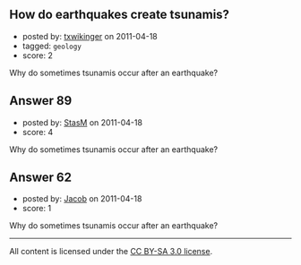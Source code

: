 ## How do earthquakes create tsunamis?

- posted by: [txwikinger](https://stackexchange.com/users/-1/40-txwikinger) on 2011-04-18
- tagged: `geology`
- score: 2

Why do sometimes tsunamis occur after an earthquake?


## Answer 89

- posted by: [StasM](https://stackexchange.com/users/-1/19-stasm) on 2011-04-18
- score: 4

Why do sometimes tsunamis occur after an earthquake?


## Answer 62

- posted by: [Jacob](https://stackexchange.com/users/-1/28-jacob) on 2011-04-18
- score: 1

Why do sometimes tsunamis occur after an earthquake?



---

All content is licensed under the [CC BY-SA 3.0 license](https://creativecommons.org/licenses/by-sa/3.0/).
